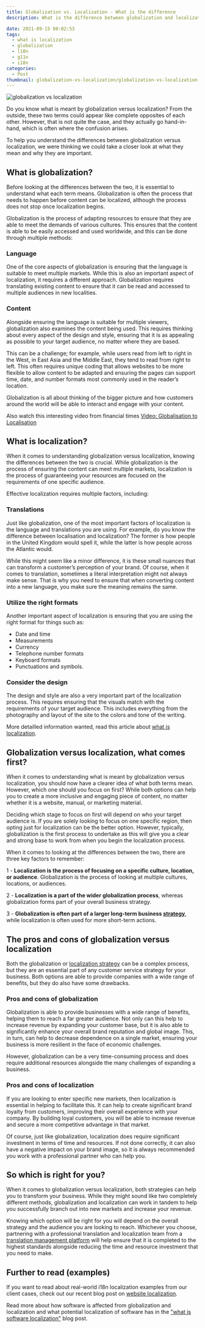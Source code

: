 ```yaml
---
title: Globalization vs. Localization - What is the difference
description: What is the difference between globalization and localization, what does each include and what are pros and cons.

date: 2021-09-15 08:02:53
tags:
  - what is localization
  - globalization
  - l10n
  - g11n
  - i18n
categories:
  - Post
thumbnail: globalization-vs-localization/globalization-vs-localization.webp
---
```


![globalization vs localization](globalization-vs-localization.webp "globalization vs localization")


Do you know what is meant by globalization versus localization? From the outside, these two terms could appear like complete opposites of each other. However, that is not quite the case, and they actually go hand-in-hand, which is often where the confusion arises. 

To help you understand the differences between globalization versus localization, we were thinking we could take a closer look at what they mean and why they are important.


## What is globalization?

Before looking at the differences between the two, it is essential to understand what each term means. Globalization is often the process that needs to happen before content can be localized, although the process does not stop once localization begins. 

Globalization is the process of adapting resources to ensure that they are able to meet the demands of various cultures. This ensures that the content is able to be easily accessed and used worldwide, and this can be done through multiple methods:


### Language
One of the core aspects of globalization is ensuring that the language is suitable to meet multiple markets. While this is also an important aspect of localization, it requires a different approach. Globalization requires translating existing content to ensure that it can be read and accessed to multiple audiences in new localities.

### Content
Alongside ensuring the language is suitable for multiple viewers, globalization also examines the content being used. This requires thinking about every aspect of the design and style, ensuring that it is as appealing as possible to your target audience, no matter where they are based. 

This can be a challenge; for example, while users read from left to right in the West, in East Asia and the Middle East, they tend to read from right to left. This often requires unique coding that allows websites to be more flexible to allow content to be adapted and ensuring the pages can support time, date, and number formats most commonly used in the reader’s location. 

Globalization is all about thinking of the bigger picture and how customers around the world will be able to interact and engage with your content. 

Also watch this interesting video from financial times <a href="https://www.youtube.com/watch?v=T9lgZper-W4" title="Video: Globalisation to Localisation">Video: Globalisation to Localisation</a>



## What is localization?
When it comes to understanding globalization versus localization, knowing the differences between the two is crucial. While globalization is the process of ensuring the content can meet multiple markets, localization is the process of guaranteeing your resources are focused on the requirements of one specific audience. 

Effective localization requires multiple factors, including:


### Translations
Just like globalization, one of the most important factors of localization is the language and translations you are using. For example, do you know the difference between localisation and localization? The former is how people in the United Kingdom would spell it, while the latter is how people across the Atlantic would. 

While this might seem like a minor difference, it is these small nuances that can transform a customer’s perception of your brand. Of course, when it comes to translation, sometimes a literal interpretation might not always make sense. That is why you need to ensure that when converting content into a new language, you make sure the meaning remains the same. 


### Utilize the right formats 
Another important aspect of localization is ensuring that you are using the right format for things such as:
-	Date and time
-	Measurements
-	Currency
-	Telephone number formats
-	Keyboard formats
-	Punctuations and symbols. 


### Consider the design 
The design and style are also a very important part of the localization process. This requires ensuring that the visuals match with the requirements of your target audience. This includes everything from the photography and layout of the site to the colors and tone of the writing. 

More detailled information wanted, read this article about <a href="/blog/localization/" title="what is localization">what is localization</a>.


## Globalization versus localization, what comes first?
When it comes to understanding what is meant by globalization versus localization, you should now have a clearer idea of what both terms mean. However, which one should you focus on first? While both options can help you to create a more inclusive and engaging piece of content, no matter whether it is a website, manual, or marketing material. 

Deciding which stage to focus on first will depend on who your target audience is. If you are solely looking to focus on one specific region, then opting just for localization can be the better option. However, typically, globalization is the first process to undertake as this will give you a clear and strong base to work from when you begin the localization process.  


When it comes to looking at the differences between the two, there are three key factors to remember:

1 - <b>Localization is the process of focusing on a specific culture, location, or audience</b>. Globalization is the process of looking at multiple cultures, locations, or audiences. 

2 - <b>Localization is a part of the wider globalization process</b>, whereas globalization forms part of your overall business strategy. 

3 - <b>Globalization is often part of a larger long-term business <a href="https://en.wikipedia.org/wiki/Global_strategy" title="strategy">strategy</a></b>, while localization is often used for more short-term actions.


## The pros and cons of globalization versus localization 
Both the globalization or <a href="/blog/localization-strategy" title="localization strategy">localization strategy</a> can be a complex process, but they are an essential part of any customer service strategy for your business. Both options are able to provide companies with a wide range of benefits, but they do also have some drawbacks. 



### Pros and cons of globalization 
Globalization is able to provide businesses with a wide range of benefits, helping them to reach a far greater audience. Not only can this help to increase revenue by expanding your customer base, but it is also able to significantly enhance your overall brand reputation and global image. This, in turn, can help to decrease dependence on a single market, ensuring your business is more resilient in the face of economic challenges.

However, globalization can be a very time-consuming process and does require additional resources alongside the many challenges of expanding a business.

### Pros and cons of localization 
If you are looking to enter specific new markets, then localization is essential in helping to facilitate this. It can help to create significant brand loyalty from customers, improving their overall experience with your company. By building loyal customers, you will be able to increase revenue and secure a more competitive advantage in that market.

Of course, just like globalization, localization does require significant investment in terms of time and resources. If not done correctly, it can also have a negative impact on your brand image, so it is always recommended you work with a professional partner who can help you.


## So which is right for you?
When it comes to globalization versus localization, both strategies can help you to transform your business. While they might sound like two completely different methods, globalization and localization can work in tandem to help you successfully branch out into new markets and increase your revenue.

Knowing which option will be right for you will depend on the overall strategy and the audience you are looking to reach. Whichever you choose, partnering with a professional translation and localization team from a <a href="/" title="translation management platform">translation management platform</a>  will help ensure that it is completed to the highest standards alongside reducing the time and resource investment that you need to make.

## Further to read (examples)
If you want to read about real-world i18n localization examples from our client cases, check out our recent blog post on  <a href="../website-localization/" title="website localization">website localization</a>.

Read more about how software is affected from globalization and localization and what potential localization of software has in the <a href="../what-is-software-localization/" title="what is software localization">"what is software localization"</a> blog post.
